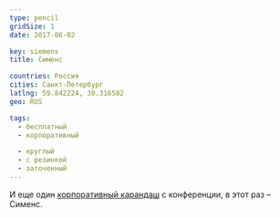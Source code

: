 ```yaml
---
type: pencil
gridSize: 1
date: 2017-06-02

key: siemens
title: Сименс

countries: Россия
cities: Санкт-Петербург
latlng: 59.842224, 30.316582
geo: RUS

tags:
  - бесплатный
  - корпоративный

  - круглый
  - с резинкой
  - заточенный
---
```


И еще один [корпоративный карандаш](?tag=корпоративный) с конференции, в этот раз – Сименс.
